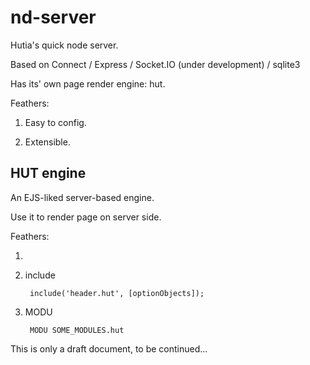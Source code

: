 nd-server
=========

Hutia's quick node server.

Based on Connect / Express / Socket.IO (under development) / sqlite3

Has its' own page render engine: hut.

Feathers:

1. Easy to config.

2. Extensible.


HUT engine
----------

An EJS-liked server-based engine.

Use it to render page on server side.

Feathers:

1. <? javascript code runs here ?>

2. include

		include('header.hut', [optionObjects]);
	
3. MODU

		MODU SOME_MODULES.hut


This is only a draft document, to be continued...